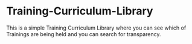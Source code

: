 # Training-Curriculum-Library
This is a simple Training Curriculum Library where you can see which of Trainings are being held and you can search for transparency.

